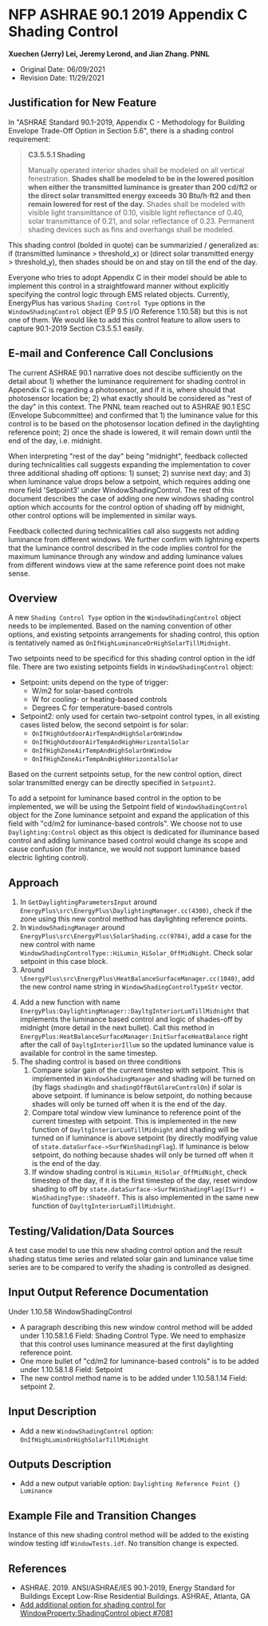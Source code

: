 # NFP ASHRAE 90.1 2019 Appendix C Shading Control

**Xuechen (Jerry) Lei, Jeremy Lerond, and Jian Zhang. PNNL**

- Original Date: 06/09/2021
- Revision Date: 11/29/2021

## Justification for New Feature

In "ASHRAE Standard 90.1-2019, Appendix C - Methodology for Building Envelope Trade-Off Option in Section 5.6", there is a shading control requirement:

> **C3.5.5.1 Shading**
>
> Manually operated interior shades shall be modeled on all vertical fenestration. **Shades shall be modeled to be in the lowered position when either the transmitted luminance is greater than 200 cd/ft2 or the direct solar transmitted energy exceeds 30 Btu/h·ft2 and then remain lowered for rest of the day.** Shades shall be modeled with visible light transmittance of 0.10, visible light reflectance of 0.40, solar transmittance of 0.21, and solar reflectance of 0.23. Permanent shading devices such as fins and overhangs shall be modeled.

This shading control (bolded in quote) can be summarizied / generalized as: if (transmitted luminance > threshold_x) or (direct solar transmitted energy > threshold_y), then shades should be on and stay on till the end of the day.

Everyone who tries to adopt Appendix C in their model should be able to implement this control in a straightfoward manner without explicitly specifying the control logic through EMS related objects. Currently, EnergyPlus has various `Shading Control Type` options in the `WindowShadingControl` object (EP 9.5 I/O Reference 1.10.58) but this is not one of them. We would like to add this control feature to allow users to capture 90.1-2019 Section C3.5.5.1 easily.

## E-mail and Conference Call Conclusions

The current ASHRAE 90.1 narrative does not descibe sufficiently on the detail about 1) whether the luminance requirement for shading control in Appendix C is regarding a photosensor, and if it is, where should that photosensor location be; 2) what exactly should be considered as "rest of the day" in this context. The PNNL team reached out to ASHRAE 90.1 ESC (Envelope Subcommittee) and confirmed that 1) the luminance value for this control is to be based on the photosensor location defined in the daylighting reference point; 2) once the shade is lowered, it will remain down until the end of the day, i.e. midnight.

When interpreting "rest of the day" being "midnight", feedback collected during technicalities call suggests expanding the implementation to cover three additional shading off options: 1) sunset; 2) sunrise next day; and 3) when luminance value drops below a setpoint, which requires adding one more field 'Setpoint3' under WindowShadingControl. The rest of this document describes the case of adding one new windows shading control option which accounts for the control option of shading off by midnight, other control options will be implemented in similar ways.

Feedback collected during technicalities call also suggests not adding luminance from different windows. We further confirm with lightning experts that the luminance control described in the code implies control for the maximum luminance through any window and adding luminance values from different windows view at the same reference point does not make sense.

## Overview

A new `Shading Control Type` option in the `WindowShadingControl` object needs to be implemented. Based on the naming convention of other options, and existing setpoints arrangements for shading control, this option is tentatively named as `OnIfHighLuminanceOrHighSolarTillMidnight`.

Two setpoints need to be specificd for this shading control option in the idf file. There are two existing setpoints fields in `WindowShadingControl` object:

- Setpoint: units depend on the type of trigger:
  - W/m2 for solar-based controls
  - W for cooling- or heating-based controls
  - Degrees C for temperature-based controls
- Setpoint2: only used for certain two-setpoint control types, in all existing cases listed below, the second setpoint is for solar:
  - `OnIfHighOutdoorAirTempAndHighSolarOnWindow`
  - `OnIfHighOutdoorAirTempAndHighHorizontalSolar`
  - `OnIfHighZoneAirTempAndHighSolarOnWindow`
  - `OnIfHighZoneAirTempAndHighHorizontalSolar`

Based on the current setpoints setup, for the new control option, direct solar transmitted energy can be directly specified in `Setpoint2`.

<!-- while the specification of luminance setpoint may be implemented following the similar approach as another existing window shading control option: `MeetDaylightIlluminanceSetpoint`. In this existing control option, it is only for `ShadingType = SwitchableGlazing`, and the illuminance setpoint used by this control is specified in the `Daylighting:Control` object for the Zone (daylight illuminance set point at the first daylighting reference point), not `WindowShadingControl` `Setpoint`. -->

<!-- To add a setpoint for luminance based control in the option to be implemented, we will be using `Daylighting:Control` object for the Zone luminance setpoint. This requires adding one more field for luminance setpoint in the `Daylighting:Control` object and expanding the application of `Daylighting:Control` object as it was dedicated for illuminance based control in its current version. -->

To add a setpoint for luminance based control in the option to be implemented, we will be using the Setpoint field of `WindowShadingControl` object for the Zone luminance setpoint and expand the application of this field with "cd/m2 for luminance-based controls". We choose not to use `Daylighting:Control` object as this object is dedicated for illuminance based control and adding luminance based control would change its scope and cause confusion (for instance, we would not support luminance based electric lighting control).

<!-- ## Design document - Adding a new window shading control method "OnIfHighLuminanceOrHighSolarTillMidnight" -->

## Approach

1. In `GetDaylightingParametersInput` around `EnergyPlus\src\EnergyPlus\DaylightingManager.cc(4300)`, check if the zone using this new control method has daylighting reference points.
2. In `WindowShadingManager` around `EnergyPlus\src\EnergyPlus\SolarShading.cc(9704)`, add a case for the new control with name `WindowShadingControlType::HiLumin_HiSolar_OffMidNight`. Check solar setpoint in this case block.
3. Around `\EnergyPlus\src\EnergyPlus\HeatBalanceSurfaceManager.cc(1040)`, add the new control name string in `WindowShadingControlTypeStr` vector.
<!-- 4. Calculate and report a new output variable of `Daylighting Reference Point {} Luminance` in `EnergyPlus::DaylightingManager::DayltgInteriorIllum`, which is the sum of all window view luminance for a reference point. -->
4. Add a new function with name `EnergyPlus:DaylightingManager::DayltgInteriorLumTillMidnight` that implements the luminance based control and logic of shades-off by midnight (more detail in the next bullet). Call this method in `EnergyPlus:HeatBalanceSurfaceManager:InitSurfaceHeatBalance` right after the call of `DayltgInteriorIllum` so the updated luminance value is available for control in the same timestep.
5. The shading control is based on three conditions
   1. Compare solar gain of the current timestep with setpoint. This is implemented in `WindowShadingManager` and shading will be turned on (by flags `shadingOn` and `shadingOffButGlareControlOn`) if solar is above setpoint. If luminance is below setpoint, do nothing because shades will only be turned off when it is the end of the day.
   2. Compare total window view luminance to reference point of the current timestep with setpoint. This is implemented in the new function of `DayltgInteriorLumTillMidnight` and shading will be turned on if luminance is above setpoint (by directly modifying value of `state.dataSurface->SurfWinShadingFlag`). If luminance is below setpoint, do nothing because shades will only be turned off when it is the end of the day.
   3. If window shading control is `HiLumin_HiSolar_OffMidNight`, check timestep of the day, if it is the first timestep of the day, reset window shading to off by `state.dataSurface->SurfWinShadingFlag(ISurf) = WinShadingType::ShadeOff`. This is also implemented in the same new function of `DayltgInteriorLumTillMidnight`.

<!-- 7. Add luminance based shading control logic code in `energyplusapi.dll!EnergyPlus::DaylightingManager::DayltgInteriorIllum(EnergyPlus::EnergyPlusData & state, int & ZoneNum)` (or add a new method dedicated for luminance based control and call it from `\EnergyPlus\src\EnergyPlus\HeatBalanceSurfaceManager.cc` ) at `EnergyPlus\src\EnergyPlus\DaylightingManager.cc`, following the same coding pattern as the `WindowShadingControlType::MeetDaylIlumSetp`
8. Luminance value to be used in checking the requirement will be `LumWinFromRefPtRep`. (This value is reported as an output variable and its illuminance counterpart is used in the illuminance based shading control (Reference in `DaylightingManager.cc`))
9. Solar based control for this logic will be added following code patterns for "HiSolar" related window shading options in `EnergyPlus\src\EnergyPlus\SolarShading.cc`.
10. The logic of keeping the shade done until end of day (midnight) is to be implemented either in Item 1 or 2 above, together with related logic. -->

## Testing/Validation/Data Sources

A test case model to use this new shading control option and the result shading status time series and related solar gain and luminance value time series are to be compared to verify the shading is controlled as designed.

## Input Output Reference Documentation

Under 1.10.58 WindowShadingControl

- A paragraph describing this new window control method will be added under 1.10.58.1.6 Field: Shading Control Type. We need to emphasize that this control uses luminance measured at the first daylighting reference point.
- One more bullet of "cd/m2 for luminance-based controls" is to be added under 1.10.58.1.8 Field: Setpoint
- The new control method name is to be added under 1.10.58.1.14 Field: setpoint 2.

## Input Description

- Add a new `WindowShadingControl` option: `OnIfHighLuminOrHighSolarTillMidnight`

## Outputs Description

- Add a new output variable option: `Daylighting Reference Point {} Luminance`
<!-- - We may need to add a report variable for luminance based control, check illuminance based one to see what's in there. -->

<!-- ## Engineering Reference

To be added according to overview. -->

## Example File and Transition Changes

Instance of this new shading control method will be added to the existing window testing idf `WindowTests.idf`. No transition change is expected.

## References

- ASHRAE. 2019. ANSI/ASHRAE/IES 90.1-2019, Energy Standard for Buildings Except Low-Rise
  Residential Buildings. ASHRAE, Atlanta, GA
- [Add additional option for shading control for WindowProperty:ShadingControl object #7081](https://github.com/NREL/EnergyPlus/issues/7081)

